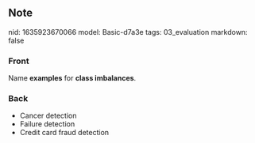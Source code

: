 ## Note
nid: 1635923670066
model: Basic-d7a3e
tags: 03_evaluation
markdown: false

### Front
Name <b>examples</b> for <b>class imbalances</b>.

### Back
<ul>
  <li>Cancer detection
  <li>Failure detection
  <li>Credit card fraud detection
</ul>
